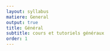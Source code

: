 ```yaml
---
layout: syllabus
matiere: General
output: true
title: Général
subtitle: cours et tutoriels généraux
order: 1
---
```

